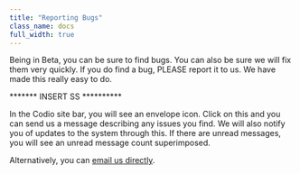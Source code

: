 ```yaml
---
title: "Reporting Bugs"
class_name: docs
full_width: true
---
```


Being in Beta, you can be sure to find bugs. You can also be sure we will fix them very quickly. If you do find a bug, PLEASE report it to us. We have made this really easy to do.

******* INSERT SS **********

In the Codio site bar, you will see an envelope icon. Click on this and you can send us a message describing any issues you find. We will also notify you of updates to the system through this. If there are unread messages, you will see an unread message count superimposed.

Alternatively, you can [email us directly](mailto:ee8711023afa04b80a6b921ddb3939c1171e0f62@incoming.intercom.io).